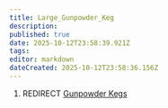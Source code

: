 ```yaml
---
title: Large_Gunpowder_Keg
description: 
published: true
date: 2025-10-12T23:58:39.921Z
tags: 
editor: markdown
dateCreated: 2025-10-12T23:58:36.156Z
---
```


1.  REDIRECT [Gunpowder Kegs](Gunpowder_Kegs "wikilink")